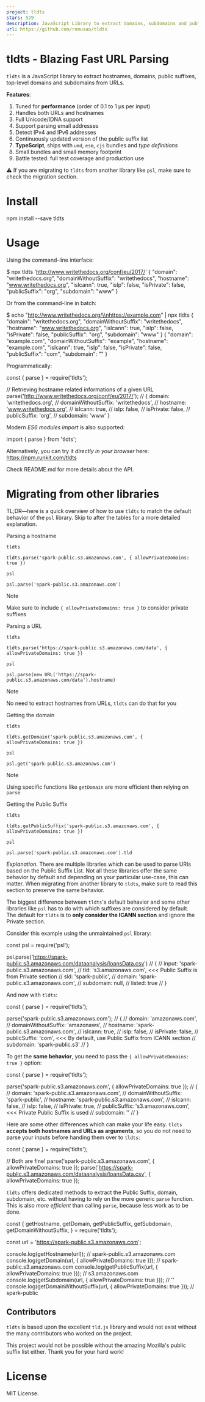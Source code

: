 ```yaml
---
project: tldts
stars: 529
description: JavaScript Library to extract domains, subdomains and public suffixes from complex URIs.
url: https://github.com/remusao/tldts
---
```


tldts - Blazing Fast URL Parsing
================================

`tldts` is a JavaScript library to extract hostnames, domains, public suffixes, top-level domains and subdomains from URLs.

**Features**:

1.  Tuned for **performance** (order of 0.1 to 1 μs per input)
2.  Handles both URLs and hostnames
3.  Full Unicode/IDNA support
4.  Support parsing email addresses
5.  Detect IPv4 and IPv6 addresses
6.  Continuously updated version of the public suffix list
7.  **TypeScript**, ships with `umd`, `esm`, `cjs` bundles and _type definitions_
8.  Small bundles and small memory footprint
9.  Battle tested: full test coverage and production use

⚠️ If you are migrating to `tldts` from another library like `psl`, make sure to check the migration section.

Install
=======

npm install --save tldts

Usage
=====

Using the command-line interface:

$ npx tldts 'http://www.writethedocs.org/conf/eu/2017/'
{
  "domain": "writethedocs.org",
  "domainWithoutSuffix": "writethedocs",
  "hostname": "www.writethedocs.org",
  "isIcann": true,
  "isIp": false,
  "isPrivate": false,
  "publicSuffix": "org",
  "subdomain": "www"
}

Or from the command-line in batch:

$ echo "http://www.writethedocs.org/\\nhttps://example.com" | npx tldts
{
  "domain": "writethedocs.org",
  "domainWithoutSuffix": "writethedocs",
  "hostname": "www.writethedocs.org",
  "isIcann": true,
  "isIp": false,
  "isPrivate": false,
  "publicSuffix": "org",
  "subdomain": "www"
}
{
  "domain": "example.com",
  "domainWithoutSuffix": "example",
  "hostname": "example.com",
  "isIcann": true,
  "isIp": false,
  "isPrivate": false,
  "publicSuffix": "com",
  "subdomain": ""
}

Programmatically:

const { parse } \= require('tldts');

// Retrieving hostname related informations of a given URL
parse('http://www.writethedocs.org/conf/eu/2017/');
// { domain: 'writethedocs.org',
//   domainWithoutSuffix: 'writethedocs',
//   hostname: 'www.writethedocs.org',
//   isIcann: true,
//   isIp: false,
//   isPrivate: false,
//   publicSuffix: 'org',
//   subdomain: 'www' }

Modern _ES6 modules import_ is also supported:

import { parse } from 'tldts';

Alternatively, you can try it _directly in your browser_ here: https://npm.runkit.com/tldts

Check README.md for more details about the API.

Migrating from other libraries
==============================

TL;DR—here is a quick overview of how to use `tldts` to match the default behavior of the `psl` library. Skip to after the tables for a more detailed explanation.

Parsing a hostname

`tldts`

`tldts.parse('spark-public.s3.amazonaws.com', { allowPrivateDomains: true })`

`psl`

`psl.parse('spark-public.s3.amazonaws.com')`

Note

Make sure to include `{ allowPrivateDomains: true }` to consider private suffixes

Parsing a URL

`tldts`

`tldts.parse('https://spark-public.s3.amazonaws.com/data', { allowPrivateDomains: true })`

`psl`

`psl.parse(new URL('https://spark-public.s3.amazonaws.com/data').hostname)`

Note

No need to extract hostnames from URLs, `tldts` can do that for you

Getting the domain

`tldts`

`tldts.getDomain('spark-public.s3.amazonaws.com', { allowPrivateDomains: true })`

`psl`

`psl.get('spark-public.s3.amazonaws.com')`

Note

Using specific functions like `getDomain` are more efficient then relying on `parse`

Getting the Public Suffix

`tldts`

`tldts.getPublicSuffix('spark-public.s3.amazonaws.com', { allowPrivateDomains: true })`

`psl`

`psl.parse('spark-public.s3.amazonaws.com').tld`

_Explanation_. There are multiple libraries which can be used to parse URIs based on the Public Suffix List. Not all these libraries offer the same behavior by default and depending on your particular use-case, this can matter. When migrating from another library to `tldts`, make sure to read this section to preserve the same behavior.

The biggest difference between `tldts`'s default behavior and some other libraries like `psl` has to do with which suffixes are considered by default. The default for `tldts` is to **only consider the ICANN section** and ignore the Private section.

Consider this example using the unmaintained `psl` library:

const psl \= require('psl');

psl.parse('https://spark-public.s3.amazonaws.com/dataanalysis/loansData.csv')
// {
//   input: 'spark-public.s3.amazonaws.com',
//   tld: 's3.amazonaws.com', <<< Public Suffix is from Private section
//   sld: 'spark-public',
//   domain: 'spark-public.s3.amazonaws.com',
//   subdomain: null,
//   listed: true
// }

And now with `tldts`:

const { parse } \= require('tldts');

parse('spark-public.s3.amazonaws.com');
// {
//   domain: 'amazonaws.com',
//   domainWithoutSuffix: 'amazonaws',
//   hostname: 'spark-public.s3.amazonaws.com',
//   isIcann: true,
//   isIp: false,
//   isPrivate: false,
//   publicSuffix: 'com', <<< By default, use Public Suffix from ICANN section
//   subdomain: 'spark-public.s3'
// }

To get the **same behavior**, you need to pass the `{ allowPrivateDomains: true }` option:

const { parse } \= require('tldts');

parse('spark-public.s3.amazonaws.com', { allowPrivateDomains: true });
// {
//   domain: 'spark-public.s3.amazonaws.com',
//   domainWithoutSuffix: 'spark-public',
//   hostname: 'spark-public.s3.amazonaws.com',
//   isIcann: false,
//   isIp: false,
//   isPrivate: true,
//   publicSuffix: 's3.amazonaws.com', <<< Private Public Suffix is used
//   subdomain: ''
// }

Here are some other differences which can make your life easy. `tldts` **accepts both hostnames and URLs as arguments**, so you do not need to parse your inputs before handing them over to `tldts`:

const { parse } \= require('tldts');

// Both are fine!
parse('spark-public.s3.amazonaws.com', { allowPrivateDomains: true });
parse('https://spark-public.s3.amazonaws.com/dataanalysis/loansData.csv', { allowPrivateDomains: true });

`tldts` offers dedicated methods to extract the Public Suffix, domain, subdomain, etc. without having to rely on the more generic `parse` function. This is also _more efficient_ than calling `parse`, because less work as to be done.

const {
  getHostname,
  getDomain,
  getPublicSuffix,
  getSubdomain,
  getDomainWithoutSuffix,
} \= require('tldts');

const url \= 'https://spark-public.s3.amazonaws.com';

console.log(getHostname(url)); // spark-public.s3.amazonaws.com
console.log(getDomain(url, { allowPrivateDomains: true })); // spark-public.s3.amazonaws.com
console.log(getPublicSuffix(url, { allowPrivateDomains: true })); // s3.amazonaws.com
console.log(getSubdomain(url, { allowPrivateDomains: true })); // ''
console.log(getDomainWithoutSuffix(url, { allowPrivateDomains: true })); // spark-public

Contributors
------------

`tldts` is based upon the excellent `tld.js` library and would not exist without the many contributors who worked on the project.

This project would not be possible without the amazing Mozilla's public suffix list either. Thank you for your hard work!

License
=======

MIT License.
